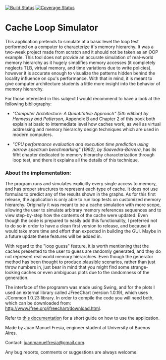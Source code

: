 [![Build Status](https://travis-ci.org/juanfresia/cacheSimulator.svg?branch=master)](https://travis-ci.org/juanfresia/cacheSimulator)
[![Coverage Status](https://coveralls.io/repos/github/juanfresia/cacheSimulator/badge.svg?branch=master)](https://coveralls.io/github/juanfresia/cacheSimulator?branch=master)

# Cache Loop Simulator

This application pretends to simulate at a basic level the loop test performed
on a computer to characterize it's memory hierarchy. It was a two-week project
made from scratch and it should not be taken as an OOP example. This tool does
not provide an accurate simulation of real-world memory hierarchy as it hugely
simplifies memory accesses (it completely neglects TLB, virtual memory, and time
variations due to write policies), however it is accurate enough to visualize
the patterns hidden behind the locality influence on cpu's performance. With
that in mind, it is meant to give computer architecture students a little more
insight into the behavior of memory hierarchy.

For those interested in this subject I would recommend to have a look at the
following bibliography:

- *"Computer Architecture: A Quantitative Approach" (5th edition) by Hennessy
  and Patterson*, Appendix B and Chapter 2 of this book both explain at basic to
intermediate level how caches work, as well as virtual addressing and memory
hierarchy design techniques which are used in modern computers.

- *"CPU performance evaluation and execution time prediction using narrow
  spectrum benchmarking" (1992), by Saavedra-Barrera*, has its fifht chapter
dedicated to memory hierarchy characterization through loop test, and there it
explains all the details of this technique.


### About the implementation:

The program runs and simulates explicitly every single access to memory, and has
proper structures to represent each type of cache. It does not use formulas to
predict any of the results shown in the graphs. As for this first release, the
application is only able to run loop tests on customized memory hierarchy.
Originally it was meant to be a cache simulation with more scope, allowing the
user to simulate arbitrary memory references sequences and to view step-by-step
how the contents of the cache were updated. Even though the code is prepared to
easily add this functionality, I preferred not to do so in order to have a clean
first version to release, and because it would take more time and effort than
expected in building the GUI. Maybe in a future update these features will be
added in. 
	
With regard to the "loop guess" feature, it is worth mentioning that the caches
presented to the user to guess are randomly generated, and they do not represent
real world memory hierarchies. Even though the generator method has been thought
to produce plausible scenarios, rather than just throw numbers in, just bear in
mind that you might find some strange-looking caches or even ambiguous plots due
to the randomness of the generation.

The interface of the programm was made using Swing, and for the plots I used an
external library called JFreeChart (version 1.0.19), which uses JCommon 1.0.23
library. In order to compile the code you will need both, which can be
downloaded from: http://www.jfree.org/jfreechart/download.html.

Refer to [this documentation](docs/usage.md) for a short guide on how to
use the application.

Made by Juan Manuel Fresia, engineer student at University of Buenos Aires.

Contact: juanmanuelfresia@gmail.com.

Any bug reports, comments or suggestions are always welcome. 

